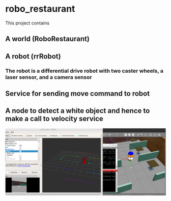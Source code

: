 # robo_restaurant
This project contains 
## A world (RoboRestaurant) 
## A robot (rrRobot)
### The robot is a differential drive robot with two caster wheels, a laser sensor, and a camera sensor
## Service for sending move command to robot  
## A node to detect a white object and hence to make a call to velocity service 
![](image.png)
